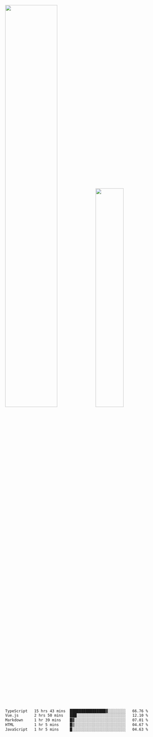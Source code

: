 <img align="" width="57.5%" src="https://github-readme-stats.vercel.app/api?username=Dream4ever&hide_title=true&hide_border=true&count_private=true&show_icons=true&include_all_commits=true&line_height=21" /><img align="" width="42.4%" src="https://github-readme-stats.vercel.app/api/top-langs/?username=Dream4ever&hide_title=true&count_private=true&show_icons=true&langs_count=6&hide_border=true&layout=compact" />

<!--START_SECTION:waka-->

```txt
TypeScript   15 hrs 43 mins  ████████████████▓░░░░░░░░   66.76 %
Vue.js       2 hrs 50 mins   ███░░░░░░░░░░░░░░░░░░░░░░   12.10 %
Markdown     1 hr 39 mins    █▓░░░░░░░░░░░░░░░░░░░░░░░   07.01 %
HTML         1 hr 5 mins     █▒░░░░░░░░░░░░░░░░░░░░░░░   04.67 %
JavaScript   1 hr 5 mins     █░░░░░░░░░░░░░░░░░░░░░░░░   04.63 %
```

<!--END_SECTION:waka-->
